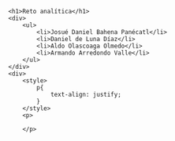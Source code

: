     <h1>Reto analítica</h1>
    <div>
        <ul>
            <li>Josué Daniel Bahena Panécatl</li>
            <li>Daniel de Luna Díaz</li>
            <li>Aldo Olascoaga Olmedo</li>
            <li>Armando Arredondo Valle</li>
        </ul>
    </div>
    <div>
        <style>
            p{
                text-align: justify;
            }
        </style>
        <p>
            
        </p>
